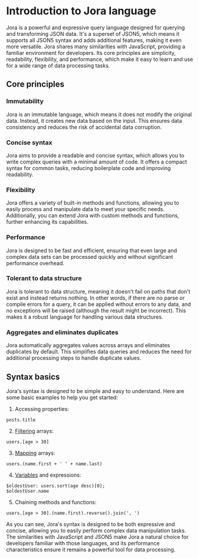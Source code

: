# Introduction to Jora language

Jora is a powerful and expressive query language designed for querying and transforming JSON data. It's a superset of JSON5, which means it supports all JSON5 syntax and adds additional features, making it even more versatile. Jora shares many similarities with JavaScript, providing a familiar environment for developers. Its core principles are simplicity, readability, flexibility, and performance, which make it easy to learn and use for a wide range of data processing tasks.

## Core principles

### Immutability
Jora is an immutable language, which means it does not modify the original data. Instead, it creates new data based on the input. This ensures data consistency and reduces the risk of accidental data corruption.

### Concise syntax
Jora aims to provide a readable and concise syntax, which allows you to write complex queries with a minimal amount of code. It offers a compact syntax for common tasks, reducing boilerplate code and improving readability.

### Flexibility
Jora offers a variety of built-in methods and functions, allowing you to easily process and manipulate data to meet your specific needs. Additionally, you can extend Jora with custom methods and functions, further enhancing its capabilities.

### Performance
Jora is designed to be fast and efficient, ensuring that even large and complex data sets can be processed quickly and without significant performance overhead.

### Tolerant to data structure
Jora is tolerant to data structure, meaning it doesn't fail on paths that don't exist and instead returns nothing. In other words, if there are no parse or compile errors for a query, it can be applied without errors to any data, and no exceptions will be raised (although the result might be incorrect). This makes it a robust language for handling various data structures.

### Aggregates and eliminates duplicates
Jora automatically aggregates values across arrays and eliminates duplicates by default. This simplifies data queries and reduces the need for additional processing steps to handle duplicate values.

## Syntax basics

Jora's syntax is designed to be simple and easy to understand. Here are some basic examples to help you get started:

1. Accessing properties: 

```jora
posts.title
```

2. [Filtering](./filter.md) arrays:

```jora
users.[age > 30]
```

3. [Mapping](./map.md) arrays:

```jora
users.(name.first + ' ' + name.last)
```

4. [Variables](./variables.md) and expressions:

```jora
$oldestUser: users.sort(age desc)[0];
$oldestUser.name
```

5. Chaining methods and functions:

```jora
users.[age > 30].(name.first).reverse().join(', ')
```

As you can see, Jora's syntax is designed to be both expressive and concise, allowing you to easily perform complex data manipulation tasks. The similarities with JavaScript and JSON5 make Jora a natural choice for developers familiar with those languages, and its performance characteristics ensure it remains a powerful tool for data processing.
